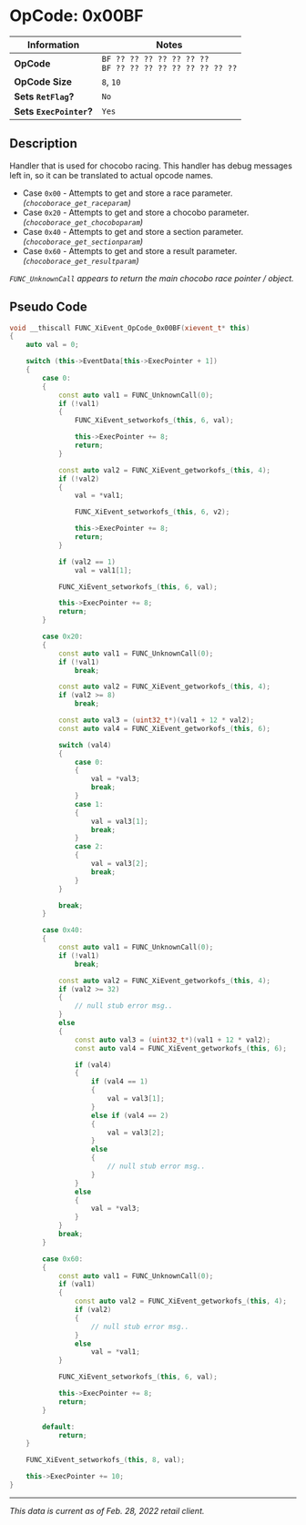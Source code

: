 # OpCode: 0x00BF

| Information               | Notes |
|---                        |---    |
| **OpCode**                | `BF ?? ?? ?? ?? ?? ?? ??` <br> `BF ?? ?? ?? ?? ?? ?? ?? ?? ??` |
| **OpCode Size**           | `8`, `10` |
| **Sets `RetFlag`?**       | `No`  |
| **Sets `ExecPointer`?**   | `Yes` |

## Description

Handler that is used for chocobo racing. This handler has debug messages left in, so it can be translated to actual opcode names.

* Case `0x00` - Attempts to get and store a race parameter. _(`chocoborace_get_raceparam`)_
* Case `0x20` - Attempts to get and store a chocobo parameter. _(`chocoborace_get_chocoboparam`)_
* Case `0x40` - Attempts to get and store a section parameter. _(`chocoborace_get_sectionparam`)_
* Case `0x60` - Attempts to get and store a result parameter. _(`chocoborace_get_resultparam`)_

_`FUNC_UnknownCall` appears to return the main chocobo race pointer / object._

## Pseudo Code

```cpp
void __thiscall FUNC_XiEvent_OpCode_0x00BF(xievent_t* this)
{
    auto val = 0;

    switch (this->EventData[this->ExecPointer + 1])
    {
        case 0:
        {
            const auto val1 = FUNC_UnknownCall(0);
            if (!val1)
            {
                FUNC_XiEvent_setworkofs_(this, 6, val);

                this->ExecPointer += 8;
                return;
            }

            const auto val2 = FUNC_XiEvent_getworkofs_(this, 4);
            if (!val2)
            {
                val = *val1;

                FUNC_XiEvent_setworkofs_(this, 6, v2);

                this->ExecPointer += 8;
                return;
            }

            if (val2 == 1)
                val = val1[1];

            FUNC_XiEvent_setworkofs_(this, 6, val);

            this->ExecPointer += 8;
            return;
        }

        case 0x20:
        {
            const auto val1 = FUNC_UnknownCall(0);
            if (!val1)
                break;

            const auto val2 = FUNC_XiEvent_getworkofs_(this, 4);
            if (val2 >= 8)
                break;

            const auto val3 = (uint32_t*)(val1 + 12 * val2);
            const auto val4 = FUNC_XiEvent_getworkofs_(this, 6);

            switch (val4)
            {
                case 0:
                {
                    val = *val3;
                    break;
                }
                case 1:
                {
                    val = val3[1];
                    break;
                }
                case 2:
                {
                    val = val3[2];
                    break;
                }
            }

            break;
        }

        case 0x40:
        {
            const auto val1 = FUNC_UnknownCall(0);
            if (!val1)
                break;

            const auto val2 = FUNC_XiEvent_getworkofs_(this, 4);
            if (val2 >= 32)
            {
                // null stub error msg..
            }
            else
            {
                const auto val3 = (uint32_t*)(val1 + 12 * val2);
                const auto val4 = FUNC_XiEvent_getworkofs_(this, 6);

                if (val4)
                {
                    if (val4 == 1)
                    {
                        val = val3[1];
                    }
                    else if (val4 == 2)
                    {
                        val = val3[2];
                    }
                    else
                    {
                        // null stub error msg..
                    }
                }
                else
                {
                    val = *val3;
                }
            }
            break;
        }

        case 0x60:
        {
            const auto val1 = FUNC_UnknownCall(0);
            if (val1)
            {
                const auto val2 = FUNC_XiEvent_getworkofs_(this, 4);
                if (val2)
                {
                    // null stub error msg..
                }
                else
                    val = *val1;
            }

            FUNC_XiEvent_setworkofs_(this, 6, val);

            this->ExecPointer += 8;
            return;
        }

        default:
            return;
    }

    FUNC_XiEvent_setworkofs_(this, 8, val);

    this->ExecPointer += 10;
}
```

---

_This data is current as of Feb. 28, 2022 retail client._